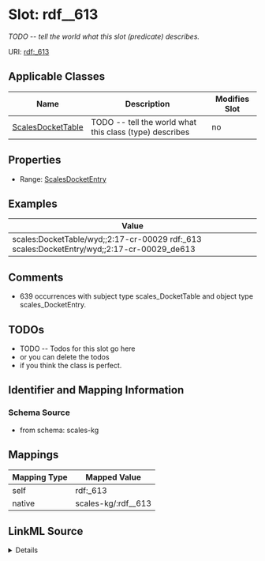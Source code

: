 

# Slot: rdf__613


_TODO -- tell the world what this slot (predicate) describes._





URI: [rdf:_613](http://www.w3.org/1999/02/22-rdf-syntax-ns#_613)



<!-- no inheritance hierarchy -->





## Applicable Classes

| Name | Description | Modifies Slot |
| --- | --- | --- |
| [ScalesDocketTable](../classes/ScalesDocketTable.md) | TODO -- tell the world what this class (type) describes |  no  |







## Properties

* Range: [ScalesDocketEntry](../classes/ScalesDocketEntry.md)






## Examples

| Value |
| --- |
| scales:DocketTable/wyd;;2:17-cr-00029 rdf:_613 scales:DocketEntry/wyd;;2:17-cr-00029_de613 |

## Comments

* 639 occurrences with subject type scales_DocketTable and object type scales_DocketEntry.

## TODOs

* TODO -- Todos for this slot go here
* or you can delete the todos
* if you think the class is perfect.

## Identifier and Mapping Information







### Schema Source


* from schema: scales-kg




## Mappings

| Mapping Type | Mapped Value |
| ---  | ---  |
| self | rdf:_613 |
| native | scales-kg/:rdf__613 |




## LinkML Source

<details>
```yaml
name: rdf__613
description: TODO -- tell the world what this slot (predicate) describes.
todos:
- TODO -- Todos for this slot go here
- or you can delete the todos
- if you think the class is perfect.
comments:
- 639 occurrences with subject type scales_DocketTable and object type scales_DocketEntry.
examples:
- value: scales:DocketTable/wyd;;2:17-cr-00029 rdf:_613 scales:DocketEntry/wyd;;2:17-cr-00029_de613
from_schema: scales-kg
rank: 1000
slot_uri: rdf:_613
alias: rdf__613
domain_of:
- scales_DocketTable
range: scales_DocketEntry

```
</details>